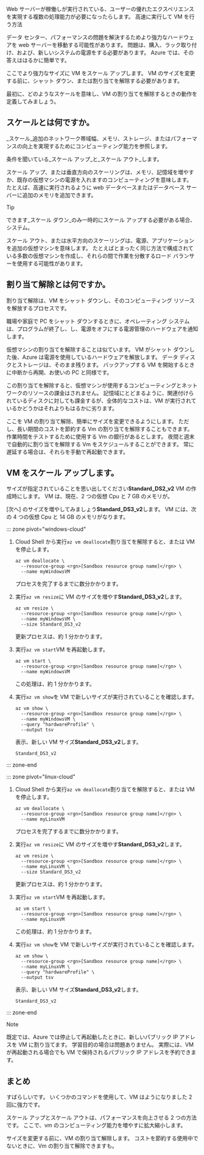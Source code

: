 Web サーバーが稼働しが実行されている、ユーザーの優れたエクスペリエンスを実現する複数の処理能力が必要になったらします。 高速に実行して VM を行う方法

データ センター、パフォーマンスの問題を解決するためより強力なハードウェアを web サーバーを移動する可能性があります。 問題は、購入、ラック取り付け、および、新しいシステムの電源をする必要があります。 Azure では、その答えははるかに簡単です。

ここでより強力なサイズに VM をスケール アップします。 VM のサイズを変更する前に、シャット ダウン、または割り当てを解除する必要があります。

最初に、どのようなスケールを意味し、VM の割り当てを解除するときの動作を定義してみましょう。

## <a name="what-is-scale"></a>スケールとは何ですか。

_スケール_追加のネットワーク帯域幅、メモリ、ストレージ、またはパフォーマンスの向上を実現するためにコンピューティング能力を参照します。  

条件を聞いている_スケール アップ_と_スケール アウト_します。

スケール アップ、または垂直方向のスケーリングは、メモリ、記憶域を増やすか、既存の仮想マシンの電源を入れますのコンピューティングを意味します。 たとえば、高速に実行されるように web データベースまたはデータベース サーバーに追加のメモリを追加できます。

> [!TIP]
> できます_スケール ダウン_のみ一時的にスケール アップする必要がある場合、システム。

スケール アウト、または水平方向のスケーリングは、電源、アプリケーションを追加の仮想マシンを意味します。 たとえばとまったく同じ方法で構成されている多数の仮想マシンを作成し、それらの間で作業を分散するロード バランサーを使用する可能性があります。

## <a name="what-is-deallocation"></a>割り当て解除とは何ですか。

割り当て解除は、VM をシャット ダウンし、そのコンピューティング リソースを解放するプロセスです。

職場や家庭で PC をシャット ダウンするときに、オペレーティング システムは、プログラムが終了し、し、電源をオフにする電源管理のハードウェアを通知します。

仮想マシンの割り当てを解除することは似ています。 VM がシャット ダウンした後、Azure は電源を使用しているハードウェアを解放します。 データ ディスクとストレージは、そのまま残ります。 バックアップする VM を開始するときに中断から再開、お使いの PC と同様です。

この割り当てを解除すると、仮想マシンが使用するコンピューティングとネットワークのリソースの課金はされません。 記憶域にとどまるように、関連付けられているディスクに対しても課金するが、全体的なコストは、VM が実行されているかどうかはそれよりもはるかに劣ります。

ここを VM の割り当て解除、簡単にサイズを変更できるようにします。 ただし、長い期間のコストを節約する Vm の割り当てを解除することもできます。 作業時間をテストするために使用する Vm の銀行があるとします。 夜間と週末で自動的に割り当てを解除する Vm をスケジュールすることができます。 常に遅延する場合は、それらを手動で再起動できます。

## <a name="scale-up-your-vm"></a>VM をスケール アップします。

サイズが指定されていることを思い出してください**Standard_DS2_v2** VM の作成時にします。 VM は、現在、2 つの仮想 Cpu と 7 GB のメモリが。

[次へ] のサイズを増やしてみましょう**Standard_DS3_v2**します。 VM には、次の 4 つの仮想 Cpu と 14 GB のメモリがなります。

::: zone pivot="windows-cloud"

1. Cloud Shell から実行`az vm deallocate`割り当てを解除すると、または VM を停止します。

    ```azurecli
    az vm deallocate \
      --resource-group <rgn>[Sandbox resource group name]</rgn> \
      --name myWindowsVM
    ```
    プロセスを完了するまでに数分かかります。
1. 実行`az vm resize`に VM のサイズを増やす**Standard_DS3_v2**します。

    ```azurecli
    az vm resize \
      --resource-group <rgn>[Sandbox resource group name]</rgn> \
      --name myWindowsVM \
      --size Standard_DS3_v2
    ```
    更新プロセスは、約 1 分かかります。
1. 実行`az vm start`VM を再起動します。

    ```azurecli
    az vm start \
      --resource-group <rgn>[Sandbox resource group name]</rgn> \
      --name myWindowsVM
    ```
    この処理は、約 1 分かかります。
1. 実行`az vm show`を VM で新しいサイズが実行されていることを確認します。

    ```azurecli
    az vm show \
      --resource-group <rgn>[Sandbox resource group name]</rgn> \
      --name myWindowsVM \
      --query "hardwareProfile" \
      --output tsv
    ```
    表示、新しい VM サイズ**Standard_DS3_v2**します。
    ```console
    Standard_DS3_v2
    ```

::: zone-end

::: zone pivot="linux-cloud"

1. Cloud Shell から実行`az vm deallocate`割り当てを解除すると、または VM を停止します。

    ```azurecli
    az vm deallocate \
      --resource-group <rgn>[Sandbox resource group name]</rgn> \
      --name myLinuxVM
    ```
    プロセスを完了するまでに数分かかります。
1. 実行`az vm resize`に VM のサイズを増やす**Standard_DS3_v2**します。

    ```azurecli
    az vm resize \
      --resource-group <rgn>[Sandbox resource group name]</rgn> \
      --name myLinuxVM \
      --size Standard_DS3_v2
    ```
    更新プロセスは、約 1 分かかります。
1. 実行`az vm start`VM を再起動します。

    ```azurecli
    az vm start \
      --resource-group <rgn>[Sandbox resource group name]</rgn> \
      --name myLinuxVM
    ```
    この処理は、約 1 分かかります。
1. 実行`az vm show`を VM で新しいサイズが実行されていることを確認します。

    ```azurecli
    az vm show \
      --resource-group <rgn>[Sandbox resource group name]</rgn> \
      --name myLinuxVM \
      --query "hardwareProfile" \
      --output tsv
    ```
    表示、新しい VM サイズ**Standard_DS3_v2**します。
    ```console
    Standard_DS3_v2
    ```

::: zone-end

> [!NOTE]
> 既定では、Azure では停止して再起動したときに、新しいパブリック IP アドレスを VM に割り当てます。 学習目的の場合は問題ありません。 実際には、VM が再起動される場合でも VM で保持されるパブリック IP アドレスを予約できます。

## <a name="summary"></a>まとめ

すばらしいです。 いくつかのコマンドを使用して、VM はようになりました 2 回に強力です。

スケール アップとスケール アウトは、パフォーマンスを向上させる 2 つの方法です。 ここで、vm のコンピューティング能力を増やすに拡大縮小します。

サイズを変更する前に、VM の割り当て解除します。 コストを節約する使用中でないときに、Vm の割り当て解除できますも。